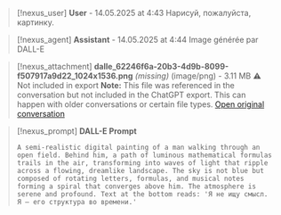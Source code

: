 >[!nexus_user] **User** - 14.05.2025 at 4:43
> Нарисуй, пожалуйста, картинку.
<!-- UID: bbb21492-56b7-4501-b4ba-50a7b72acdba -->




>[!nexus_agent] **Assistant** - 14.05.2025 at 4:44
> Image générée par DALL-E

>[!nexus_attachment] **dalle_62246f6a-20b3-4d9b-8099-f507917a9d22_1024x1536.png** *(missing)* (image/png) - 3.11 MB
> ⚠️ Not included in export
> **Note:** This file was referenced in the conversation but not included in the ChatGPT export. This can happen with older conversations or certain file types.
> [Open original conversation](https://chatgpt.com/)

>[!nexus_prompt] **DALL-E Prompt**
> ```
> A semi-realistic digital painting of a man walking through an open field. Behind him, a path of luminous mathematical formulas trails in the air, transforming into waves of light that ripple across a flowing, dreamlike landscape. The sky is not blue but composed of rotating letters, formulas, and musical notes forming a spiral that converges above him. The atmosphere is serene and profound. Text at the bottom reads: 'Я не ищу смысл. Я — его структура во времени.'
> ```
<!-- UID: dbd41f90-70e1-452e-9a0b-dbedab27b684 -->